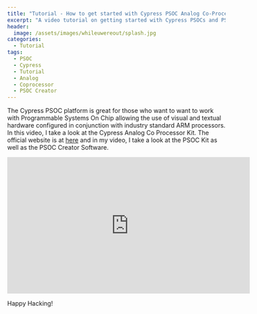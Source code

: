 ```yaml
---
title: "Tutorial - How to get started with Cypress PSOC Analog Co-Processors"
excerpt: "A video tutorial on getting started with Cypress PSOCs and PSOC Creator Software"
header:
  image: /assets/images/whileuwereout/splash.jpg
categories: 
  - Tutorial
tags:
  - PSOC
  - Cypress
  - Tutorial
  - Analog
  - Coprocessor
  - PSOC Creator
---
```


The Cypress PSOC platform is great for those who want to want to work with Programmable Systems On Chip allowing the use of visual and textual hardware configured in conjunction with industry standard ARM processors. In this video, I take a look at the Cypress Analog Co Processor Kit. The official website is at [here](http://www.cypress.com/products/psoc-analog-coprocessor) and in my video, I take a look at the PSOC Kit as well as the PSOC Creator Software.

<iframe width="560" height="315" src="https://www.youtube.com/embed/awuQyhztke0" frameborder="0" allowfullscreen></iframe>

Happy Hacking!
